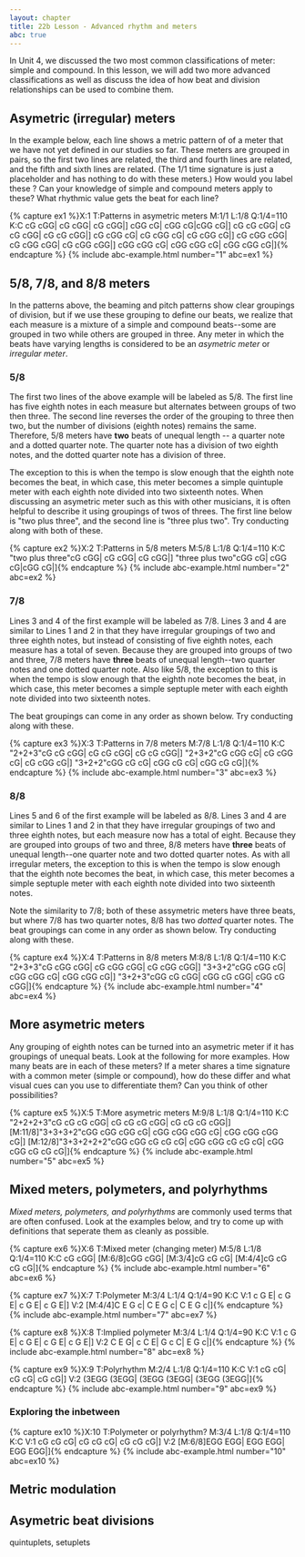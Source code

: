 ```yaml
---
layout: chapter
title: 22b Lesson - Advanced rhythm and meters
abc: true
---
```


In Unit 4, we discussed the two most common classifications of meter: simple and compound. In this lesson, we will add two more advanced classifications as well as discuss the idea of how beat and division relationships can be used to combine them.

## Asymetric (irregular) meters

In the example below, each line shows a metric pattern of of a meter that we have not yet defined in our studies so far. These meters are grouped in pairs, so the first two lines are related, the third and fourth lines are related, and the fifth and sixth lines are related. (The 1/1 time signature is just a placeholder and has nothing to do with these meters.) How would you label these ? Can your knowledge of simple and compound meters apply to these? What rhythmic value gets the beat for each line?

{% capture ex1 %}X:1
T:Patterns in asymetric meters
M:1/1
L:1/8
Q:1/4=110
K:C
cG cGG| cG cGG| cG cGG|]
cGG cG| cGG cG|cGG cG|]
cG cG cGG| cG cG cGG| cG cG cGG|]
cG cGG cG| cG cGG cG| cG cGG cG|]
cG cGG cGG| cG cGG cGG| cG cGG cGG|]
cGG cGG cG| cGG cGG cG| cGG cGG cG|]{% endcapture %}
{% include abc-example.html number="1" abc=ex1 %}

## 5/8, 7/8, and 8/8 meters

In the patterns above, the beaming and pitch patterns show clear groupings of division, but if we use these grouping to define our beats, we realize that each measure is a mixture of a simple and compound beats--some are grouped in two while others are grouped in three. Any meter in which the beats have varying lengths is considered to be an *asymetric meter* or *irregular meter*.

### 5/8

The first two lines of the above example will be labeled as 5/8. The first line has five eighth notes in each measure but alternates between groups of two then three. The second line reverses the order of the grouping to three then two, but the number of divisions (eighth notes) remains the same. Therefore, 5/8 meters have **two** beats of unequal length -- a quarter note and a dotted quarter note. The quarter note has a division of two eighth notes, and the dotted quarter note has a division of three. 

The exception to this is when the tempo is slow enough that the eighth note becomes the beat, in which case, this meter becomes a simple quintuple meter with each eighth note divided into two sixteenth notes. When discussing an asymetric meter such as this with other musicians, it is often helpful to describe it using groupings of twos of threes. The first line below is "two plus three", and the second line is "three plus two". Try conducting along with both of these.

{% capture ex2 %}X:2
T:Patterns in 5/8 meters
M:5/8
L:1/8
Q:1/4=110
K:C
"two plus three"cG cGG| cG cGG| cG cGG|]
"three plus two"cGG cG| cGG cG|cGG cG|]{% endcapture %}
{% include abc-example.html number="2" abc=ex2 %}

### 7/8

Lines 3 and 4 of the first example will be labeled as 7/8. Lines 3 and 4 are similar to Lines 1 and 2 in that they have irregular groupings of two and three eighth notes, but instead of consisting of five eighth notes, each measure has a total of seven. Because they are grouped into groups of two and three, 7/8 meters have **three** beats of unequal length--two quarter notes and one dotted quarter note. Also like 5/8, the exception to this is when the tempo is slow enough that the eighth note becomes the beat, in which case, this meter becomes a simple septuple meter with each eighth note divided into two sixteenth notes. 

The beat groupings can come in any order as shown below. Try conducting along with these.

{% capture ex3 %}X:3
T:Patterns in 7/8 meters
M:7/8
L:1/8
Q:1/4=110
K:C
"2+2+3"cG cG cGG| cG cG cGG| cG cG cGG|]
"2+3+2"cG cGG cG| cG cGG cG| cG cGG cG|]
"3+2+2"cGG cG cG| cGG cG cG| cGG cG cG|]{% endcapture %}
{% include abc-example.html number="3" abc=ex3 %}

### 8/8

Lines 5 and 6 of the first example will be labeled as 8/8. Lines 3 and 4 are similar to Lines 1 and 2 in that they have irregular groupings of two and three eighth notes, but each measure now has a total of eight. Because they are grouped into groups of two and three, 8/8 meters have **three** beats of unequal length--one quarter note and two dotted quarter notes. As with all irregular meters, the exception to this is when the tempo is slow enough that the eighth note becomes the beat, in which case, this meter becomes a simple septuple meter with each eighth note divided into two sixteenth notes. 

Note the similarity to 7/8; both of these assymetric meters have three beats, but where 7/8 has two quarter notes, 8/8 has two *dotted* quarter notes. The beat groupings can come in any order as shown below. Try conducting along with these.

{% capture ex4 %}X:4
T:Patterns in 8/8 meters
M:8/8
L:1/8
Q:1/4=110
K:C
"2+3+3"cG cGG cGG| cG cGG cGG| cG cGG cGG|]
"3+3+2"cGG cGG cG| cGG cGG cG| cGG cGG cG|]
"3+2+3"cGG cG cGG| cGG cG cGG| cGG cG cGG|]{% endcapture %}
{% include abc-example.html number="4" abc=ex4 %}

## More asymetric meters

Any grouping of eighth notes can be turned into an asymetric meter if it has groupings of unequal beats. Look at the following for more examples. How many beats are in each of these meters? If a meter shares a time signature with a common meter (simple or compound), how do these differ and what visual cues can you use to differentiate them? Can you think of other possibilities?

{% capture ex5 %}X:5
T:More asymetric meters
M:9/8
L:1/8
Q:1/4=110
K:C
"2+2+2+3"cG cG cG cGG| cG cG cG cGG| cG cG cG cGG|]
[M:11/8]"3+3+3+2"cGG cGG cGG cG| cGG cGG cGG cG| cGG cGG cGG cG|]
[M:12/8]"3+3+2+2+2"cGG cGG cG cG cG| cGG cGG cG cG cG| cGG cGG cG cG cG|]{% endcapture %}
{% include abc-example.html number="5" abc=ex5 %}

## Mixed meters, polymeters, and polyrhythms

*Mixed meters, polymeters, and polyrhythms* are commonly used terms that are often confused. Look at the examples below, and try to come up with definitions that seperate them as cleanly as possible. 

{% capture ex6 %}X:6
T:Mixed meter (changing meter)
M:5/8
L:1/8
Q:1/4=110
K:C
cG cGG| [M:6/8]cGG cGG| [M:3/4]cG cG cG| [M:4/4]cG cG cG cG|]{% endcapture %}
{% include abc-example.html number="6" abc=ex6 %}

{% capture ex7 %}X:7
T:Polymeter
M:3/4
L:1/4
Q:1/4=90
K:C
V:1
c G E| c G E| c G E| c G E|]
V:2
[M:4/4]C E G c| C E G c| C E G c|]{% endcapture %}
{% include abc-example.html number="7" abc=ex7 %}

{% capture ex8 %}X:8
T:Implied polymeter
M:3/4
L:1/4
Q:1/4=90
K:C
V:1
c G E| c G E| c G E| c G E|]
V:2
C E G| c C E| G c C| E G c|]{% endcapture %}
{% include abc-example.html number="8" abc=ex8 %}

{% capture ex9 %}X:9
T:Polyrhythm
M:2/4
L:1/8
Q:1/4=110
K:C
V:1
cG cG| cG cG| cG cG|]
V:2
(3EGG (3EGG| (3EGG (3EGG| (3EGG (3EGG|]{% endcapture %}
{% include abc-example.html number="9" abc=ex9 %}

### Exploring the inbetween

{% capture ex10 %}X:10
T:Polymeter or polyrhythm?
M:3/4
L:1/8
Q:1/4=110
K:C
V:1
cG cG cG| cG cG cG| cG cG cG|]
V:2
[M:6/8]EGG EGG| EGG EGG| EGG EGG|]{% endcapture %}
{% include abc-example.html number="10" abc=ex10 %}


## Metric modulation

## Asymetric beat divisions

quintuplets, setuplets